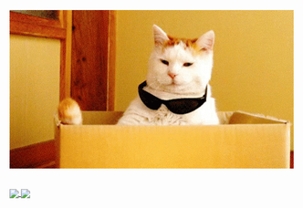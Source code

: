 [![Header](cat.gif "if i were a cat")](https://freyam.netlify.app/)

<br>

<a href="https://github.com/freyam/freyam">
  <img align="center" src="https://github-readme-stats.vercel.app/api/top-langs/?username=freyam&layout=compact&title_color=CCD6F6&text_color=CCD6F6&icon_color=2bbc8a&bg_color=22272E&hide_border=1&border_radius=15&custom_title=Languages" />
</a>
<a href="https://github.com/freyam/freyam">
  <img align="center" src="https://github-readme-stats.vercel.app/api?username=freyam&show_icons=true&count_private=true&title_color=CCD6F6&text_color=CCD6F6&icon_color=7276fd&bg_color=22272E&hide=issues&hide_border=1&border_radius=15&custom_title=Stats" />
</a>
